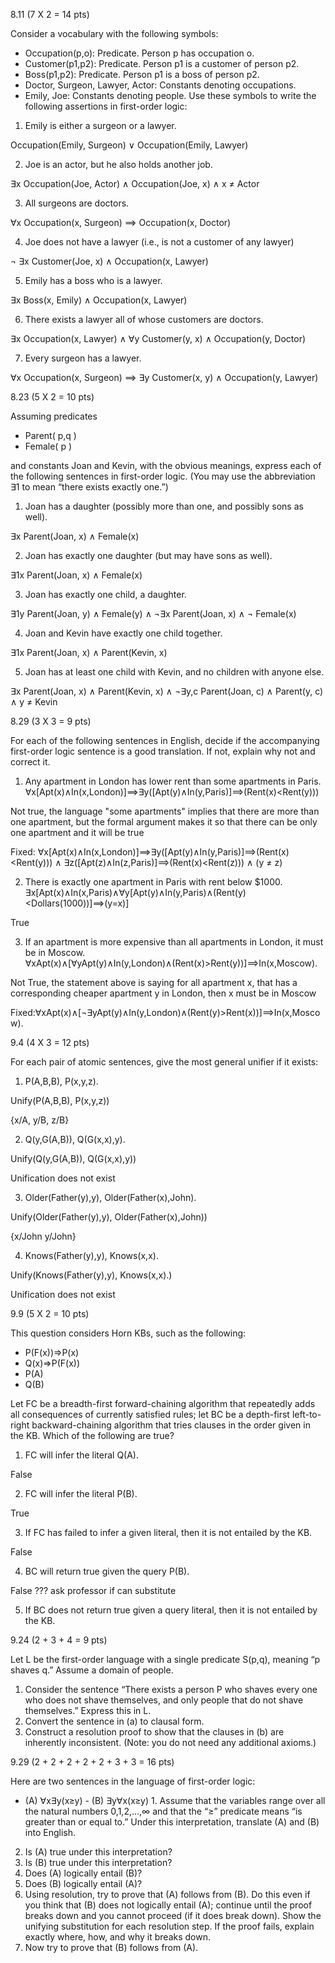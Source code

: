 8.11 (7 X 2 = 14 pts)

Consider a vocabulary with the following symbols:
- Occupation(p,o): Predicate. Person p has occupation o.
- Customer(p1,p2): Predicate. Person p1 is a customer of person p2.
- Boss(p1,p2): Predicate. Person p1 is a boss of person p2.
- Doctor, Surgeon, Lawyer, Actor: Constants denoting occupations.
- Emily, Joe: Constants denoting people. Use these symbols to write the following assertions in first-order logic:
1. Emily is either a surgeon or a lawyer.

Occupation(Emily, Surgeon) &or; Occupation(Emily, Lawyer)

2. Joe is an actor, but he also holds another job.

∃x Occupation(Joe, Actor) &and; Occupation(Joe, x) &and; x $\neq$ Actor

3. All surgeons are doctors.

∀x Occupation(x, Surgeon) ⟹ Occupation(x, Doctor)

4. Joe does not have a lawyer (i.e., is not a customer of any lawyer)

$\neg$ ∃x Customer(Joe, x) &and; Occupation(x, Lawyer)

5. Emily has a boss who is a lawyer.

∃x Boss(x, Emily) &and; Occupation(x, Lawyer)

6. There exists a lawyer all of whose customers are doctors.

∃x Occupation(x, Lawyer) &and; ∀y Customer(y, x) &and; Occupation(y, Doctor)

7. Every surgeon has a lawyer.

∀x Occupation(x, Surgeon) ⟹ ∃y Customer(x, y) &and; Occupation(y, Lawyer)

8.23 (5 X 2 = 10 pts)

Assuming predicates

- Parent( p,q )
- Female( p )

and constants Joan and Kevin, with the obvious meanings, express each of the following sentences in first-order logic. (You may use the abbreviation ∃1 to mean “there exists exactly one.”)

1. Joan has a daughter (possibly more than one, and possibly sons as well).

∃x Parent(Joan, x) &and; Female(x)

2. Joan has exactly one daughter (but may have sons as well).

∃1x Parent(Joan, x) &and; Female(x)

3. Joan has exactly one child, a daughter.

∃1y Parent(Joan, y) &and; Female(y) &and; $\neg$∃x Parent(Joan, x) &and; $\neg$ Female(x)

4. Joan and Kevin have exactly one child together.

∃1x Parent(Joan, x) &and; Parent(Kevin, x)

5. Joan has at least one child with Kevin, and no children with anyone else.

∃x Parent(Joan, x) &and; Parent(Kevin, x) &and; $\neg$∃y,c Parent(Joan, c) &and; Parent(y, c) &and; y $\neq$ Kevin

8.29 (3 X 3 = 9 pts)

For each of the following sentences in English, decide if the accompanying first-order logic sentence is a good translation. If not, explain why not and correct it.
1. Any apartment in London has lower rent than some apartments in Paris.
∀x[Apt(x)∧In(x,London)]⟹∃y([Apt(y)∧In(y,Paris)]⟹(Rent(x)<Rent(y)))

Not true, the language "some apartments" implies that there are more than one apartment, but the formal argument makes it so that there can be only one apartment and it will be true

Fixed: ∀x[Apt(x)∧In(x,London)]⟹∃y([Apt(y)∧In(y,Paris)]⟹(Rent(x)<Rent(y))) ∧ ∃z([Apt(z)∧In(z,Paris)]⟹(Rent(x)<Rent(z))) ∧ (y $\neq$ z)

2. There is exactly one apartment in Paris with rent below $1000.
∃x[Apt(x)∧In(x,Paris)∧∀y[Apt(y)∧In(y,Paris)∧(Rent(y)<Dollars(1000))]⟹(y=x)]

True

3. If an apartment is more expensive than all apartments in London, it must be in Moscow.
∀xApt(x)∧[∀yApt(y)∧In(y,London)∧(Rent(x)>Rent(y))]⟹In(x,Moscow).

Not True, the statement above is saying for all apartment x, that has a corresponding cheaper apartment y in London, then x must be in Moscow

Fixed:∀xApt(x)∧[$\neg$∃yApt(y)∧In(y,London)∧(Rent(y)>Rent(x))]⟹In(x,Moscow).

9.4  (4 X 3 = 12 pts)

For each pair of atomic sentences, give the most general unifier if it exists:
1. P(A,B,B), P(x,y,z).

Unify(P(A,B,B), P(x,y,z))

{x/A, y/B, z/B}

2. Q(y,G(A,B)), Q(G(x,x),y).

Unify(Q(y,G(A,B)), Q(G(x,x),y))

Unification does not exist

3. Older(Father(y),y), Older(Father(x),John).

Unify(Older(Father(y),y), Older(Father(x),John))

{x/John y/John}

4. Knows(Father(y),y), Knows(x,x).

Unify(Knows(Father(y),y), Knows(x,x).)

Unification does not exist

9.9  (5 X 2 = 10 pts)

This question considers Horn KBs, such as the following:

- P(F(x))⇒P(x)
- Q(x)⇒P(F(x))
- P(A)
- Q(B)

Let FC be a breadth-first forward-chaining algorithm that repeatedly adds all consequences of currently satisfied rules; let BC be a depth-first left-to-right backward-chaining algorithm that tries clauses in the order given in the KB. Which of the following are true?
1. FC will infer the literal Q(A).

False

2. FC will infer the literal P(B).

True

3. If FC has failed to infer a given literal, then it is not entailed by the KB.

False

4. BC will return true given the query P(B).

False
??? ask professor if can substitute

5. If BC does not return true given a query literal, then it is not entailed by the KB.

9.24 (2 + 3 + 4 = 9 pts)

Let L be the first-order language with a single predicate S(p,q), meaning “p shaves  q.” Assume a domain of people.
1. Consider the sentence “There exists a person P who shaves every one who does not shave themselves, and only people that do not shave themselves.” Express this in L.
2. Convert the sentence in (a) to clausal form.
3. Construct a resolution proof to show that the clauses in (b) are inherently inconsistent. (Note: you do not need any additional axioms.)

9.29 (2 + 2 + 2 + 2 + 2 + 3 + 3 = 16 pts)

Here are two sentences in the language of first-order logic:
- (A) ∀x∃y(x≥y) - (B) ∃y∀x(x≥y) 1. Assume that the variables range over all the natural numbers 0,1,2,…,∞ and that the “≥” predicate means “is greater than or equal to.” Under this interpretation, translate (A) and (B) into English.
2. Is (A) true under this interpretation?
3. Is (B) true under this interpretation?
4. Does (A) logically entail (B)?
5. Does (B) logically entail (A)?
6. Using resolution, try to prove that (A) follows from (B). Do this even if you think that (B) does not logically entail (A); continue until the proof breaks down and you cannot proceed (if it does break down). Show the unifying substitution for each resolution step. If the proof fails, explain exactly where, how, and why it breaks down.
7. Now try to prove that (B) follows from (A).
